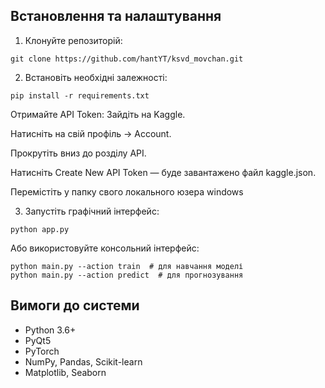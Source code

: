## Встановлення та налаштування

1. Клонуйте репозиторій:
```
git clone https://github.com/hantYT/ksvd_movchan.git
```

2. Встановіть необхідні залежності:
```
pip install -r requirements.txt
```
Отримайте API Token:
Зайдіть на Kaggle.

Натисніть на свій профіль → Account.

Прокрутіть вниз до розділу API.

Натисніть Create New API Token — буде завантажено файл kaggle.json.

Перемістіть у папку свого локального юзера windows


3. Запустіть графічний інтерфейс:
```
python app.py
```

Або використовуйте консольний інтерфейс:
```
python main.py --action train  # для навчання моделі
python main.py --action predict  # для прогнозування
```

## Вимоги до системи

- Python 3.6+
- PyQt5
- PyTorch
- NumPy, Pandas, Scikit-learn
- Matplotlib, Seaborn


